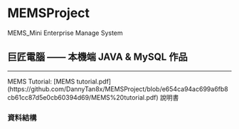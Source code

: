 # MEMSProject
MEMS_Mini Enterprise Manage System

## 巨匠電腦 —— 本機端 JAVA & MySQL 作品

<hr>
MEMS Tutorial: [MEMS tutorial.pdf](https://github.com/DannyTan8x/MEMSProject/blob/e654ca94ac699a6fb8cb61cc87d5e0cb60394d69/MEMS%20tutorial.pdf) 說明書

### 資料結構

